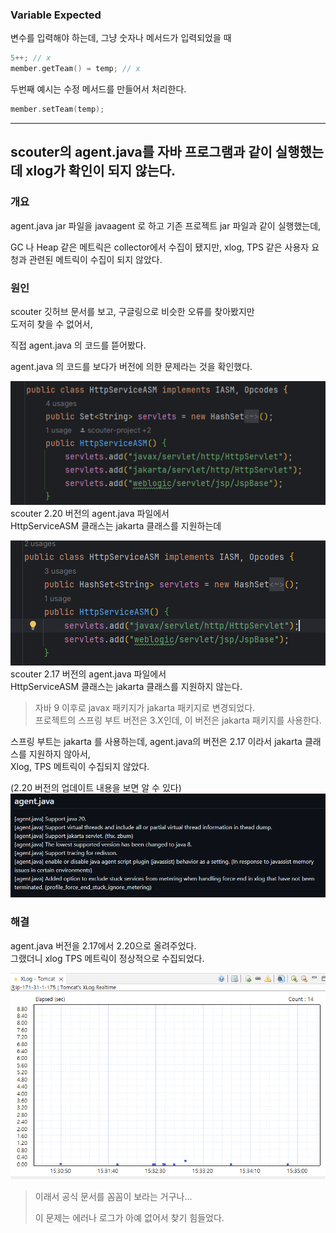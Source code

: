 ### Variable Expected

변수를 입력해야 하는데, 그냥 숫자나 메서드가 입력되었을 때

```cpp
5++; // x
member.getTeam() = temp; // x
```

두번째 예시는 수정 메서드를 만들어서 처리한다.

```cpp
member.setTeam(temp);
```

---

## scouter의 agent.java를 자바 프로그램과 같이 실행했는데 xlog가 확인이 되지 않는다.

### 개요

agent.java jar 파일을 javaagent 로 하고 기존 프로젝트 jar 파일과 같이 실행했는데,  

GC 나 Heap 같은 메트릭은 collector에서 수집이 됐지만, xlog, TPS 같은 사용자 요청과 관련된 메트릭이 수집이 되지 않았다.

### 원인

scouter 깃허브 문서를 보고, 구글링으로 비슷한 오류를 찾아봤지만  
도저히 찾을 수 없어서,  

직접 agent.java 의 코드를 뜯어봤다.

agent.java 의 코드를 보다가 버전에 의한 문제라는 것을 확인했다.

![img_2.png](../img/agent_java_version_20.png)  
scouter 2.20 버전의 agent.java 파일에서  
HttpServiceASM 클래스는 jakarta 클래스를 지원하는데

![img_3.png](../img/agent_java_version_17.png)  
scouter 2.17 버전의 agent.java 파일에서  
HttpServiceASM 클래스는 jakarta 클래스를 지원하지 않는다.

> 자바 9 이후로 javax 패키지가 jakarta 패키지로 변경되었다.  
> 프로젝트의 스프링 부트 버전은 3.X인데, 이 버전은 jakarta 패키지를 사용한다.

스프링 부트는 jakarta 를 사용하는데, agent.java의 버전은 2.17 이라서 jakarta 클래스를 지원하지 않아서,  
Xlog, TPS 메트릭이 수집되지 않았다.

(2.20 버전의 업데이트 내용을 보면 알 수 있다)  
![img_1.png](../img/scouter_doc_1.png)

### 해결

agent.java 버전을 2.17에서 2.20으로 올려주었다.  
그랬더니 xlog TPS 메트릭이 정상적으로 수집되었다.

![img.png](../img/xlog_1.png)

> 이래서 공식 문서를 꼼꼼이 보라는 거구나...  
> 
> 이 문제는 에러나 로그가 아예 없어서 찾기 힘들었다.

